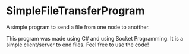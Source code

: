 # SimpleFileTransferProgram
A simple program to send a file from one node to anotther.

This program was made using C# and using Socket Programming.
It is a simple client/server to end files.
Feel free to use the code!

